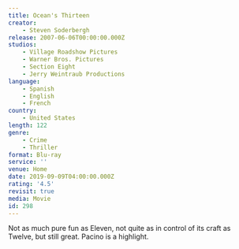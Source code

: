```yaml
---
title: Ocean's Thirteen
creator:
    - Steven Soderbergh
release: 2007-06-06T00:00:00.000Z
studios:
    - Village Roadshow Pictures
    - Warner Bros. Pictures
    - Section Eight
    - Jerry Weintraub Productions
language:
    - Spanish
    - English
    - French
country:
    - United States
length: 122
genre:
    - Crime
    - Thriller
format: Blu-ray
service: ''
venue: Home
date: 2019-09-09T04:00:00.000Z
rating: '4.5'
revisit: true
media: Movie
id: 298
---
```


Not as much pure fun as Eleven, not quite as in control of its craft as Twelve, but still great. Pacino is a highlight.
